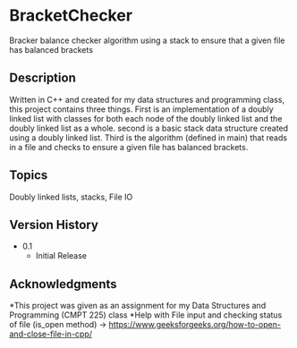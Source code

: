 # BracketChecker

Bracker balance checker algorithm using a stack to ensure that a given file has balanced brackets

## Description

Written in C++ and created for my data structures and programming class, this project contains three things. First is an implementation of a doubly linked list with classes for both each node of the doubly linked
list and the doubly linked list as a whole. second is a basic stack data structure created using a doubly linked list. Third is the algorithm (defined in main) that reads in a file and checks to ensure a given file
has balanced brackets. 

## Topics 
Doubly linked lists, stacks, File IO

## Version History
* 0.1
    * Initial Release

## Acknowledgments

*This project was given as an assignment for my Data Structures and Programming (CMPT 225) class 
*Help with File input and checking status of file (is_open method) -> https://www.geeksforgeeks.org/how-to-open-and-close-file-in-cpp/
